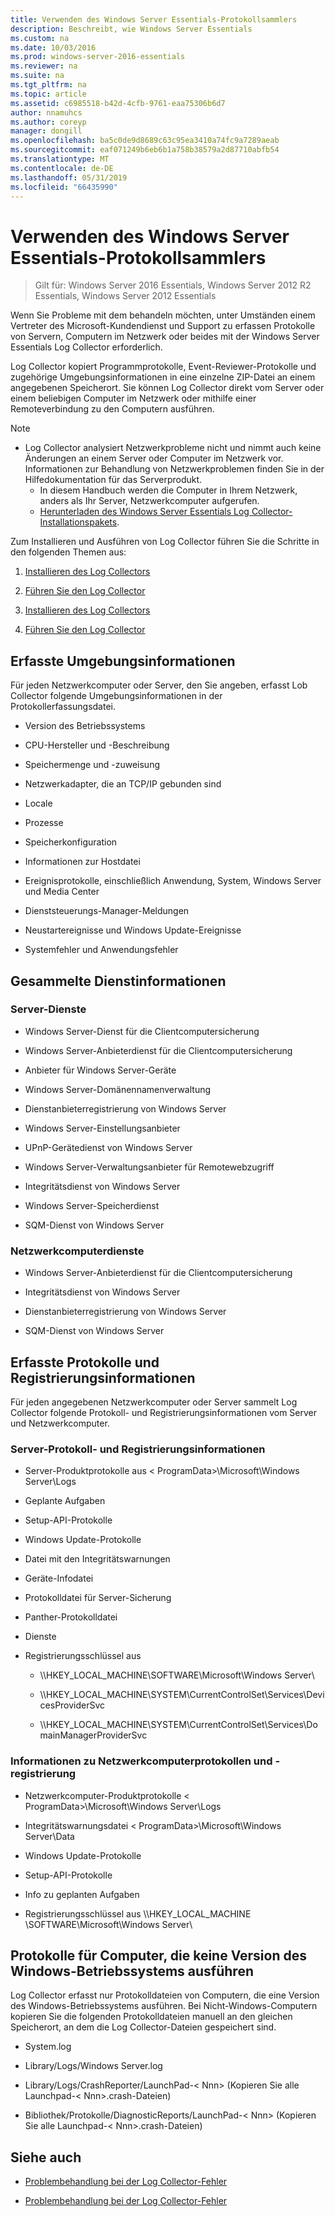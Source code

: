 ```yaml
---
title: Verwenden des Windows Server Essentials-Protokollsammlers
description: Beschreibt, wie Windows Server Essentials
ms.custom: na
ms.date: 10/03/2016
ms.prod: windows-server-2016-essentials
ms.reviewer: na
ms.suite: na
ms.tgt_pltfrm: na
ms.topic: article
ms.assetid: c6985518-b42d-4cfb-9761-eaa75306b6d7
author: nnamuhcs
ms.author: coreyp
manager: dongill
ms.openlocfilehash: ba5c0de9d8689c63c95ea3410a74fc9a7289aeab
ms.sourcegitcommit: eaf071249b6eb6b1a758b38579a2d87710abfb54
ms.translationtype: MT
ms.contentlocale: de-DE
ms.lasthandoff: 05/31/2019
ms.locfileid: "66435990"
---
```

# <a name="use-the-windows-server-essentials-log-collector"></a>Verwenden des Windows Server Essentials-Protokollsammlers

>Gilt für: Windows Server 2016 Essentials, Windows Server 2012 R2 Essentials, Windows Server 2012 Essentials

Wenn Sie Probleme mit dem behandeln möchten, unter Umständen einem Vertreter des Microsoft-Kundendienst und Support zu erfassen Protokolle von Servern, Computern im Netzwerk oder beides mit der Windows Server Essentials Log Collector erforderlich.  
  
 Log Collector kopiert Programmprotokolle, Event-Reviewer-Protokolle und zugehörige Umgebungsinformationen in eine einzelne ZIP-Datei an einem angegebenen Speicherort. Sie können Log Collector direkt vom Server oder einem beliebigen Computer im Netzwerk oder mithilfe einer Remoteverbindung zu den Computern ausführen.  
  
> [!NOTE]
> - Log Collector analysiert Netzwerkprobleme nicht und nimmt auch keine Änderungen an einem Server oder Computer im Netzwerk vor. Informationen zur Behandlung von Netzwerkproblemen finden Sie in der Hilfedokumentation für das Serverprodukt.  
>   -   In diesem Handbuch werden die Computer in Ihrem Netzwerk, anders als Ihr Server, Netzwerkcomputer aufgerufen.  
>   -   [Herunterladen des Windows Server Essentials Log Collector-Installationspakets](https://go.microsoft.com/fwlink/?LinkID=266341).  
  
 Zum Installieren und Ausführen von Log Collector führen Sie die Schritte in den folgenden Themen aus:  
  

1.  [Installieren des Log Collectors](Install-the-Windows-Server-Essentials-Log-Collector.md)  
  
2.  [Führen Sie den Log Collector](Run-the-Windows-Server-Essentials-Log-Collector.md)  

1.  [Installieren des Log Collectors](../support/Install-the-Windows-Server-Essentials-Log-Collector.md)  
  
2.  [Führen Sie den Log Collector](../support/Run-the-Windows-Server-Essentials-Log-Collector.md)  

  
## <a name="environment-information-collected"></a>Erfasste Umgebungsinformationen  
 Für jeden Netzwerkcomputer oder Server, den Sie angeben, erfasst Lob Collector folgende Umgebungsinformationen in der Protokollerfassungsdatei.  
  
-   Version des Betriebssystems  
  
-   CPU-Hersteller und -Beschreibung  
  
-   Speichermenge und -zuweisung  
  
-   Netzwerkadapter, die an TCP/IP gebunden sind  
  
-   Locale  
  
-   Prozesse  
  
-   Speicherkonfiguration  
  
-   Informationen zur Hostdatei  
  
-   Ereignisprotokolle, einschließlich Anwendung, System, Windows Server und Media Center  
  
-   Dienststeuerungs-Manager-Meldungen  
  
-   Neustartereignisse und Windows Update-Ereignisse  
  
-   Systemfehler und Anwendungsfehler  
  
## <a name="services-information-collected"></a>Gesammelte Dienstinformationen  
  
### <a name="server-services"></a>Server-Dienste  
  
-   Windows Server-Dienst für die Clientcomputersicherung  
  
-   Windows Server-Anbieterdienst für die Clientcomputersicherung  
  
-   Anbieter für Windows Server-Geräte  
  
-   Windows Server-Domänennamenverwaltung  
  
-   Dienstanbieterregistrierung von Windows Server  
  
-   Windows Server-Einstellungsanbieter  
  
-   UPnP-Gerätedienst von Windows Server  
  
-   Windows Server-Verwaltungsanbieter für Remotewebzugriff  
  
-   Integritätsdienst von Windows Server  
  
-   Windows Server-Speicherdienst  
  
-   SQM-Dienst von Windows Server  
  
### <a name="network-computer-services"></a>Netzwerkcomputerdienste  
  
-   Windows Server-Anbieterdienst für die Clientcomputersicherung  
  
-   Integritätsdienst von Windows Server  
  
-   Dienstanbieterregistrierung von Windows Server  
  
-   SQM-Dienst von Windows Server  
  
## <a name="logs-and-registry-information-collected"></a>Erfasste Protokolle und Registrierungsinformationen  
 Für jeden angegebenen Netzwerkcomputer oder Server sammelt Log Collector folgende Protokoll- und Registrierungsinformationen vom Server und Netzwerkcomputer.  
  
### <a name="server-logs-and-registry-information"></a>Server-Protokoll- und Registrierungsinformationen  
  
-   Server-Produktprotokolle aus < ProgramData\>\Microsoft\Windows Server\Logs  
  
-   Geplante Aufgaben  
  
-   Setup-API-Protokolle  
  
-   Windows Update-Protokolle  
  
-   Datei mit den Integritätswarnungen  
  
-   Geräte-Infodatei  
  
-   Protokolldatei für Server-Sicherung  
  
-   Panther-Protokolldatei  
  
-   Dienste  
  
-   Registrierungsschlüssel aus  
  
    -   \\\HKEY_LOCAL_MACHINE\SOFTWARE\Microsoft\Windows Server\  
  
    -   \\\HKEY_LOCAL_MACHINE\SYSTEM\CurrentControlSet\Services\DevicesProviderSvc  
  
    -   \\\HKEY_LOCAL_MACHINE\SYSTEM\CurrentControlSet\Services\DomainManagerProviderSvc  
  
### <a name="network-computer-logs-and-registry-information"></a>Informationen zu Netzwerkcomputerprotokollen und -registrierung  
  
-   Netzwerkcomputer-Produktprotokolle < ProgramData\>\Microsoft\Windows Server\Logs  
  
-   Integritätswarnungsdatei < ProgramData\>\Microsoft\Windows Server\Data  
  
-   Windows Update-Protokolle  
  
-   Setup-API-Protokolle  
  
-   Info zu geplanten Aufgaben  
  
-   Registrierungsschlüssel aus \\\HKEY_LOCAL_MACHINE \SOFTWARE\Microsoft\Windows Server\  
  
## <a name="logs-for-computers-that-do-not-run-a-version-of-the-windows-operating-system"></a>Protokolle für Computer, die keine Version des Windows-Betriebssystems ausführen  
 Log Collector erfasst nur Protokolldateien von Computern, die eine Version des Windows-Betriebssystems ausführen. Bei Nicht-Windows-Computern kopieren Sie die folgenden Protokolldateien manuell an den gleichen Speicherort, an dem die Log Collector-Dateien gespeichert sind.  
  
-   System.log  
  
-   Library/Logs/Windows Server.log  
  
-   Library/Logs/CrashReporter/LaunchPad-< Nnn\> (Kopieren Sie alle Launchpad-< Nnn\>.crash-Dateien)  
  
-   Bibliothek/Protokolle/DiagnosticReports/LaunchPad-< Nnn\> (Kopieren Sie alle Launchpad-< Nnn\>.crash-Dateien)  
  
## <a name="see-also"></a>Siehe auch  
  

-   [Problembehandlung bei der Log Collector-Fehler](Troubleshoot-Windows-Server-Essentials-Log-Collector-Errors.md)

-   [Problembehandlung bei der Log Collector-Fehler](../support/Troubleshoot-Windows-Server-Essentials-Log-Collector-Errors.md)

